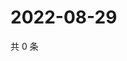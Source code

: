 # 2022-08-29

共 0 条

<!-- BEGIN WEIBO -->
<!-- 最后更新时间 Mon Aug 29 2022 11:26:32 GMT+0800 (China Standard Time) -->

<!-- END WEIBO -->

